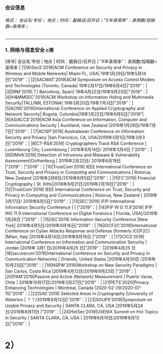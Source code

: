### 会议信息      

###### 格式：      会议名’年份； 地点；时间：截稿日/召开日；“X年录用率”：录用数/投稿数=录用率；    
---
### 1. 网络与信息安全  c类  
|序号| 会议名'年份 | 地点          | 时间：截稿日/召开日        | “X年录用率”：录用数/投稿数=录用率        |
|1|WiSecS'2019|ACM Conference on Security and Privacy in Wireless and Mobile Networks| Miami FL, USA| 19年1月29日/19年5月14日|“2019”：|
|2|SACMAT'2019|ACM Symposium on Access Control Models and Technologies |Toronto, Canada| 19年2月17日/19年6月4日|“2019”：|
|3|DRM'2019|？| Barcelona, Spain| 19年4月22日/19年9月23日|“2019”：|
|4|IH&MMSEC'2019|ACM Workshop on Information Hiding and Multimedia Security|TALLINN, ESTONIA| 19年3月20日/19年7月3日|“2019”：|
|5|ACNS'2019|International Conference on Applied Cryptography and Network Security| Bogotá, Colombia|19年1月22日/19年6月5日|“2019”|
|6|ASIACCS'2019|ACM Asia Conference on Information, Computer and Communications Security | Auckland, new Zealand |2019年1月28日/19年7月7日|“2019”：|
|7|ACISP'2019| Australasian Conference on Information Security and Privacy |San Francisco, CA, USA|2019年3月1日/19年3月3日|“2019”：|
|8|CT-RSA'2019| Cryptographers Track RSA Conference | Luxembourg City, Luxembourg | 2018年9月14日/ 2019年3月4日 |“2019”：|
|9|DIMVA'2019| Detection of Intrusions and Malware & Vulnerability Assessment|Gothenburg | 2019年2月22日/ 2019年6月19日 |“2019”：|“2019”：|
|10|TrustCom'2019| IEEE International Conference on Trust, Security and Privacy in Computing and Communications  | Rotorua, New Zealand  |2018年2月8日/2019年8月5日|“2019”：|
|11|FC'2019| Financial Cryptography | St. Kitts|2018年9月21日/2019年2月19日|“2019”：|
|12|TrustCom’2019| IEEE International Conference on Trust, Security and Privacy in Computing and Communications | Rotorua, New Zealand  | 2019年3月17日/ 2019年8月5日|“2019”：|
|13|SEC’2019| IFIP International Information Security Conference |  | |“2019”：|
|14|IFIP W G 11.9’2019| IFIP WG 11.9 International Conference on Digital Forensics | Florida, USA|/2019年1月28日 |“2019”：|
|15|ISC’2019| Information Security Conference  |New York| 2019年4月5日/2019年9月16日|“2019”：|
|16|IDCF2C’2019|International Conference on Cyber Attacks Response and Defense (formerly ICDF2C) |Milan, Italy |2019年4月14日/2019年9月16日 |“2019”：|
|17|ICICS’2019| International Conference on Information and Communication Security  | Jordan |2019年 3月1 日/2019年4月25 日|“2019”：|2019年4月25 日
|18|securecom’2019|International Conference on Security and Privacy in Communication Networks  | Orlando, United States |2019年4月30日 /2019年10月23日|“2019”：|
|19|NSPW’2019|Workshop on New Security Paradigms  | San Carlos, Costa Rica |2019年4月12日/2019年9月23日 |“2019”：|
|20|PAM’2019|Passive and Active (Network) Measurement | Puerto Varas, Chile | 2018年10月17日/2019年3月27日|“2019”：|
|21|PETS’2020|Privacy Enhancing Technologies | Montreal, Canada |2020-02-29/2020-07-15|“2019”：|
|22|SAC’2019| Selected Areas in Cryptography  |University of Waterloo  | ？？/2019年8月12日|“2019”：|
|23|SOUPS’2019|Symposium on Usable Privacy and Security  | SANTA CLARA, CA, USA |2019年5月24日/2019年8月11日 |“2019”：|
|24|HotSec’2019|USENIX Summit on Hot Topics in Security | SANTA CLARA, CA, USA | 2019年6月10日/2019年8月13日|“2019”：|


# 2）


